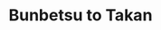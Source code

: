 --- 
title: "Bunbetsu to Takan"
publishdate: "2019-8-17T16:48:46+02:00"
src: "https://365manga.net/manga/bunbetsu-to-takan"
image: "https://data.365manga.net/images/thumbnails/6520-bunbetsu-to-takan.jpg"
description: "From Jshoujo: Aya has a great boyfriend Kento who treasures her a lot. But she is also attracted to Kento's older brother, who has a twisted personality. How come she can't stay away from him and she goes so far to cheat on her boyfriend? Will Aya's sense prevails over her sensibility?"
---